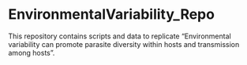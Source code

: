 # EnvironmentalVariability_Repo
This repository contains scripts and data to replicate “Environmental variability can promote parasite diversity within hosts and transmission among hosts”. 
